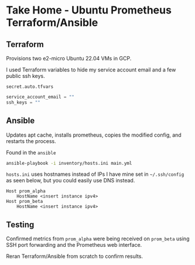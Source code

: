 # Take Home - Ubuntu Prometheus Terraform/Ansible

## Terraform

Provisions two e2-micro Ubuntu 22.04 VMs in GCP.

I used Terraform variables to hide my service account email and a few public ssh keys.

`secret.auto.tfvars`
```terraform
service_account_email = ""
ssh_keys = ""
```

## Ansible

Updates apt cache, installs prometheus, copies the modified config, and restarts the process.

Found in the `ansible`
```bash
ansible-playbook -i inventory/hosts.ini main.yml
```

`hosts.ini` uses hostnames instead of IPs
I have mine set in `~/.ssh/config` as seen below, but you could easily use DNS instead.

```config
Host prom_alpha
    HostName <insert instance ipv4>
Host prom_beta
    HostName <insert instance ipv4>
```

## Testing

Confirmed metrics from `prom_alpha` were being received on `prom_beta` using SSH port forwarding and the Prometheus web interface.

Reran Terraform/Ansible from scratch to confirm results.
